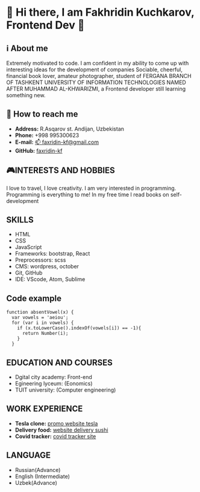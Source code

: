 # 👋 Hi there, I am Fakhridin Kuchkarov, Frontend Dev 🚀
## ℹ️ About me

Extremely motivated to code. I am confident in my ability to come up with interesting ideas for the development of companies
Sociable, cheerful, financial book lover, amateur photographer, student of FERGANA BRANCH OF TASHKENT UNIVERSITY OF INFORMATION TECHNOLOGIES NAMED AFTER MUHAMMAD AL-KHWARIZMI, a Frontend developer still learning something new.

## 🤙 How to reach me

* **Address:** R.Asqarov st. Andijan, Uzbekistan
* **Phone:** +998 995300623
* **E-mail:** [📫 faxridin-kf@gmail.com](faxridin-kf@gmail.com)
* **GitHub:** [faxridin-kf](https://github.com/faxridin-kf)




## 🎮INTERESTS AND HOBBIES

I love to travel, I love creativity. I am very interested in programming.
Programming is everything to me! In my free time I read books on self-development

## SKILLS
* HTML
* CSS
* JavaScript
* Frameworks: bootstrap, React
* Preprocessors: scss
* CMS: wordpress, october
* Git, GitHub
* IDE: VScode, Atom, Sublime

## Code example
```
function absentVowel(x) {
  var vowels = 'aeiou';
  for (var i in vowels) {
    if (x.toLowerCase().indexOf(vowels[i]) == -1){
      return Number(i);
    }
  }
```
## EDUCATION AND COURSES
* Dgital city academy: Front-end
* Egineering lyceum: (Eonomics)
* TUIT university: (Computer engineering)
## WORK EXPERIENCE
* **Tesla clone:** [promo website tesla](https://samsung-9b5d6.firebaseapp.com/)
* **Delivery food:** [website delivery sushi](https://faxridin-kf.github.io/deliveryclub)
* **Covid tracker:** [covid tracker site](https://covid-19-tracker-ee43c.web.app)
## LANGUAGE
* Russian(Advance)
* English (Intermediate)
* Uzbek(Advance)

